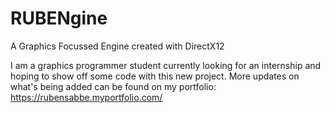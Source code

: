 # RUBENgine
A Graphics Focussed Engine created with DirectX12

I am a graphics programmer student currently looking for an internship and hoping to show off some code with this new project.
More updates on what's being added can be found on my portfolio: https://rubensabbe.myportfolio.com/
